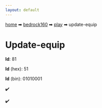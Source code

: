 ```yaml
---
layout: default
---
```


[home](/) ➡ [bedrock160](/protocol/bedrock160) ➡ [play](/protocol/bedrock160/play) ➡ update-equip

# Update-equip

**Id**: 81

**Id** (hex): 51

**Id** (bin): 01010001

✔️

✔️

